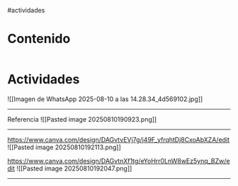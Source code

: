 #actividades 

# Contenido
```table-of-contents
```
# Actividades
![[Imagen de WhatsApp 2025-08-10 a las 14.28.34_4d569102.jpg]]


---

Referencia
![[Pasted image 20250810190923.png]]

---

https://www.canva.com/design/DAGvtvEVj7g/j49F_yfrqhtDj8CxoAbXZA/edit
![[Pasted image 20250810192113.png]]

https://www.canva.com/design/DAGvtnXf1tg/eYoHrr0LnW8wEz5ynq_BZw/edit
![[Pasted image 20250810192047.png]]

---
